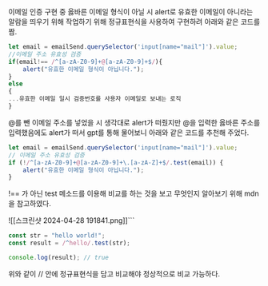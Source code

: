 
이메일 인증 구현 중 옳바른 이메일 형식이 아닐 시 alert로 유효한 이메일이 아니라는 알람을 띄우기 위해 작업하기 위해 정규표현식을 사용하여 구현하려 아래와 같은 코드를 짬.
```js
let email = emailSend.querySelector('input[name="mail"]').value;  
//이메일 주소 유효성 검증  
if(email!== /^[a-zA-Z0-9]+@[a-zA-Z0-9]+$/){  
    alert("유효한 이메일 형식이 아닙니다.");  
}  
else
{
...유효한 이메일 일시 검증번호를 사용자 이메일로 보내는 로직
}
```

@를 뺀 이메일 주소를 넣었을 시 생각대로 alert가 떠줬지만 @을 입력한 옳바른 주소를 입력했음에도 alert가 떠서 gpt를 통해 물어보니 아래와 같은 코드를 추천해 주었다.

```js
let email = emailSend.querySelector('input[name="mail"]').value; 
// 이메일 주소 유효성 검증 
if (!/^[a-zA-Z0-9]+@[a-zA-Z0-9]+\.[a-zA-Z]+$/.test(email)) { 
	alert("유효한 이메일 형식이 아닙니다."); 
}
```

!== 가 아닌 test 메소드를 이용해 비교를 하는 것을 보고 무엇인지 알아보기 위해 mdn을 참고하였다.


![[스크린샷 2024-04-28 191841.png]]```
```js
const str = "hello world!";
const result = /^hello/.test(str);

console.log(result); // true
```

위와 같이 // 안에 정규표현식을 담고 비교해야 정상적으로 비교 가능하다. 